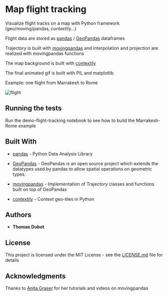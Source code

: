 # Map flight tracking

Visualize flight tracks on a map with Python framework (geo/moving/pandas, contextily...)

Flight data are stored as [pandas](https://pandas.pydata.org/) / [GeoPandas](http://geopandas.org/) dataframes

Trajectory is built with [movingpandas](https://pypi.org/project/movingpandas/) and interpolation and projection are realized with movingpandas functions

The map background is built with [contextily](https://github.com/darribas/contextily)

The final animated gif is built with PIL and matplotlib



Example: one flight from Marrakesh to Rome

![flight](marrakesh-rome.gif)



## Running the tests

Run the demo-flight-tracking notebook to see how to build the Marrakesh-Rome example

## Built With

* [pandas](https://pandas.pydata.org/) - Python Data Analysis Library

* [GeoPandas](http://geopandas.org/) - GeoPandas is an open source project which extends the datatypes used by pandas to allow spatial operations on geometric types. 

* [movingpandas](https://pypi.org/project/movingpandas/) - Implementation of Trajectory classes and functions built on top of GeoPandas

* [contextily](https://github.com/darribas/contextily) - Context geo-tiles in Python


## Authors

* **Thomas Dubot** 

## License

This project is licensed under the MIT License - see the [LICENSE.md](LICENSE.md) file for details

## Acknowledgments

Thanks to [Anita Graser](https://github.com/anitagraser/movingpandas) for her tutorials and videos on movingpandas
